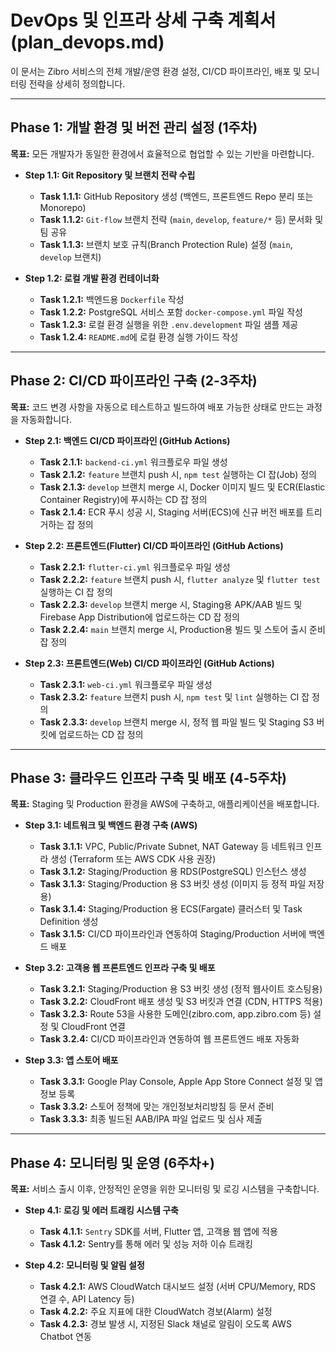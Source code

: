 # DevOps 및 인프라 상세 구축 계획서 (plan_devops.md)

이 문서는 Zibro 서비스의 전체 개발/운영 환경 설정, CI/CD 파이프라인, 배포 및 모니터링 전략을 상세히 정의합니다.

---

## Phase 1: 개발 환경 및 버전 관리 설정 (1주차)

**목표:** 모든 개발자가 동일한 환경에서 효율적으로 협업할 수 있는 기반을 마련합니다.

- **Step 1.1: Git Repository 및 브랜치 전략 수립**
  - **Task 1.1.1:** GitHub Repository 생성 (백엔드, 프론트엔드 Repo 분리 또는 Monorepo)
  - **Task 1.1.2:** `Git-flow` 브랜치 전략 (`main`, `develop`, `feature/*` 등) 문서화 및 팀 공유
  - **Task 1.1.3:** 브랜치 보호 규칙(Branch Protection Rule) 설정 (`main`, `develop` 브랜치)

- **Step 1.2: 로컬 개발 환경 컨테이너화**
  - **Task 1.2.1:** 백엔드용 `Dockerfile` 작성
  - **Task 1.2.2:** PostgreSQL 서비스 포함 `docker-compose.yml` 파일 작성
  - **Task 1.2.3:** 로컬 환경 실행을 위한 `.env.development` 파일 샘플 제공
  - **Task 1.2.4:** `README.md`에 로컬 환경 실행 가이드 작성

---

## Phase 2: CI/CD 파이프라인 구축 (2-3주차)

**목표:** 코드 변경 사항을 자동으로 테스트하고 빌드하여 배포 가능한 상태로 만드는 과정을 자동화합니다.

- **Step 2.1: 백엔드 CI/CD 파이프라인 (GitHub Actions)**
  - **Task 2.1.1:** `backend-ci.yml` 워크플로우 파일 생성
  - **Task 2.1.2:** `feature` 브랜치 push 시, `npm test` 실행하는 CI 잡(Job) 정의
  - **Task 2.1.3:** `develop` 브랜치 merge 시, Docker 이미지 빌드 및 ECR(Elastic Container Registry)에 푸시하는 CD 잡 정의
  - **Task 2.1.4:** ECR 푸시 성공 시, Staging 서버(ECS)에 신규 버전 배포를 트리거하는 잡 정의

- **Step 2.2: 프론트엔드(Flutter) CI/CD 파이프라인 (GitHub Actions)**
  - **Task 2.2.1:** `flutter-ci.yml` 워크플로우 파일 생성
  - **Task 2.2.2:** `feature` 브랜치 push 시, `flutter analyze` 및 `flutter test` 실행하는 CI 잡 정의
  - **Task 2.2.3:** `develop` 브랜치 merge 시, Staging용 APK/AAB 빌드 및 Firebase App Distribution에 업로드하는 CD 잡 정의
  - **Task 2.2.4:** `main` 브랜치 merge 시, Production용 빌드 및 스토어 출시 준비 잡 정의

- **Step 2.3: 프론트엔드(Web) CI/CD 파이프라인 (GitHub Actions)**
  - **Task 2.3.1:** `web-ci.yml` 워크플로우 파일 생성
  - **Task 2.3.2:** `feature` 브랜치 push 시, `npm test` 및 `lint` 실행하는 CI 잡 정의
  - **Task 2.3.3:** `develop` 브랜치 merge 시, 정적 웹 파일 빌드 및 Staging S3 버킷에 업로드하는 CD 잡 정의

---

## Phase 3: 클라우드 인프라 구축 및 배포 (4-5주차)

**목표:** Staging 및 Production 환경을 AWS에 구축하고, 애플리케이션을 배포합니다.

- **Step 3.1: 네트워크 및 백엔드 환경 구축 (AWS)**
  - **Task 3.1.1:** VPC, Public/Private Subnet, NAT Gateway 등 네트워크 인프라 생성 (Terraform 또는 AWS CDK 사용 권장)
  - **Task 3.1.2:** Staging/Production 용 RDS(PostgreSQL) 인스턴스 생성
  - **Task 3.1.3:** Staging/Production 용 S3 버킷 생성 (이미지 등 정적 파일 저장용)
  - **Task 3.1.4:** Staging/Production 용 ECS(Fargate) 클러스터 및 Task Definition 생성
  - **Task 3.1.5:** CI/CD 파이프라인과 연동하여 Staging/Production 서버에 백엔드 배포

- **Step 3.2: 고객용 웹 프론트엔드 인프라 구축 및 배포**
  - **Task 3.2.1:** Staging/Production 용 S3 버킷 생성 (정적 웹사이트 호스팅용)
  - **Task 3.2.2:** CloudFront 배포 생성 및 S3 버킷과 연결 (CDN, HTTPS 적용)
  - **Task 3.2.3:** Route 53을 사용한 도메인(zibro.com, app.zibro.com 등) 설정 및 CloudFront 연결
  - **Task 3.2.4:** CI/CD 파이프라인과 연동하여 웹 프론트엔드 배포 자동화

- **Step 3.3: 앱 스토어 배포**
  - **Task 3.3.1:** Google Play Console, Apple App Store Connect 설정 및 앱 정보 등록
  - **Task 3.3.2:** 스토어 정책에 맞는 개인정보처리방침 등 문서 준비
  - **Task 3.3.3:** 최종 빌드된 AAB/IPA 파일 업로드 및 심사 제출

---

## Phase 4: 모니터링 및 운영 (6주차+)

**목표:** 서비스 출시 이후, 안정적인 운영을 위한 모니터링 및 로깅 시스템을 구축합니다.

- **Step 4.1: 로깅 및 에러 트래킹 시스템 구축**
  - **Task 4.1.1:** `Sentry` SDK를 서버, Flutter 앱, 고객용 웹 앱에 적용
  - **Task 4.1.2:** Sentry를 통해 에러 및 성능 저하 이슈 트래킹

- **Step 4.2: 모니터링 및 알림 설정**
  - **Task 4.2.1:** AWS CloudWatch 대시보드 설정 (서버 CPU/Memory, RDS 연결 수, API Latency 등)
  - **Task 4.2.2:** 주요 지표에 대한 CloudWatch 경보(Alarm) 설정
  - **Task 4.2.3:** 경보 발생 시, 지정된 Slack 채널로 알림이 오도록 AWS Chatbot 연동
